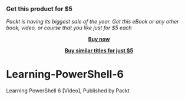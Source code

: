 
### Get this product for $5

<i>Packt is having its biggest sale of the year. Get this eBook or any other book, video, or course that you like just for $5 each</i>


<b><p align='center'>[Buy now](https://packt.link/9781787127135)</p></b>


<b><p align='center'>[Buy similar titles for just $5](https://subscription.packtpub.com/search)</p></b>


# Learning-PowerShell-6
Learning PowerShell 6 [Video], Published by Packt
